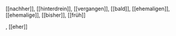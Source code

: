 [[nachher]], [[hinterdrein]], [[vergangen]], [[bald]], [[ehemaligen]], [[ehemalige]], [[bisher]], [[früh]]


, [[eher]]